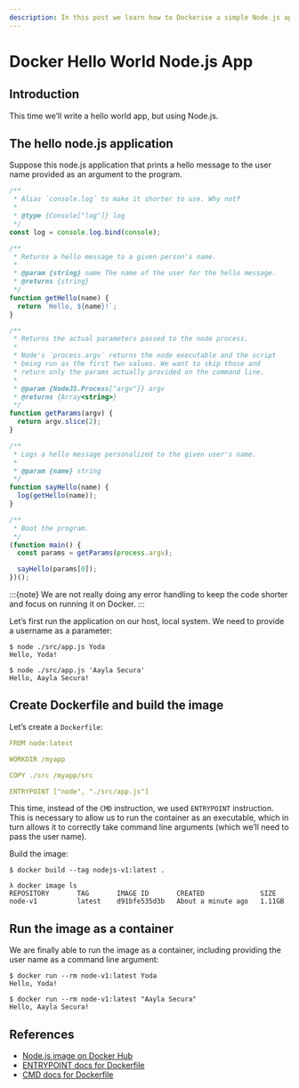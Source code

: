 ```yaml
---
description: In this post we learn how to Dockerise a simple Node.js application.
---
```


# Docker Hello World Node.js App

## Introduction

This time we’ll write a hello world app, but using Node.js.

## The hello node.js application

Suppose this node.js application that prints a hello message to the
user name provided as an argument to the program.

```javascript
/**
 * Alias `console.log` to make it shorter to use. Why not‽
 *
 * @type {Console["log"]} log
 */
const log = console.log.bind(console);

/**
 * Returns a hello message to a given person's name.
 *
 * @param {string} name The name of the user for the hello message.
 * @returns {string}
 */
function getHello(name) {
  return `Hello, ${name}!`;
}

/**
 * Returns the actual parameters passed to the node process.
 *
 * Node's `process.argv` returns the node executable and the script
 * being run as the first two values. We want to skip those and
 * return only the params actually provided on the command line.
 *
 * @param {NodeJS.Process["argv"]} argv
 * @returns {Array<string>}
 */
function getParams(argv) {
  return argv.slice(2);
}

/**
 * Logs a hello message personalized to the given user's name.
 *
 * @param {name} string
 */
function sayHello(name) {
  log(getHello(name));
}

/**
 * Boot the program.
 */
(function main() {
  const params = getParams(process.argv);

  sayHello(params[0]);
})();
```

:::{note}
We are not really doing any error handling to keep the code shorter and focus on running it on Docker.
:::

Let’s first run the application on our host, local system. We need to provide a username as a parameter:

```
$ node ./src/app.js Yoda
Hello, Yoda!

$ node ./src/app.js 'Aayla Secura'
Hello, Aayla Secura!
```

## Create Dockerfile and build the image

Let’s create a `Dockerfile`:

```yaml
FROM node:latest

WORKDIR /myapp

COPY ./src /myapp/src

ENTRYPOINT ["node", "./src/app.js"]
```

This time, instead of the `CMD` instruction, we used `ENTRYPOINT` instruction.
This is necessary to allow us to run the container as an executable, which in turn allows it to correctly take command line arguments (which we’ll need to pass the user name).

Build the image:

```shell-session
$ docker build --tag nodejs-v1:latest .

λ docker image ls
REPOSITORY       TAG       IMAGE ID       CREATED              SIZE
node-v1          latest    d91bfe535d3b   About a minute ago   1.11GB
```

## Run the image as a container

We are finally able to run the image as a container, including providing the user name as a command line argument:

```shell-session
$ docker run --rm node-v1:latest Yoda
Hello, Yoda!

$ docker run --rm node-v1:latest "Aayla Secura"
Hello, Aayla Secura!
```

## References

- [Node.js image on Docker Hub](https://hub.docker.com/_/node)
- [ENTRYPOINT docs for Dockerfile](https://docs.docker.com/reference/dockerfile/#entrypoint)
- [CMD docs for Dockerfile](https://docs.docker.com/reference/dockerfile/#cmd)

